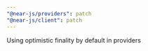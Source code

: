 ```yaml
---
"@near-js/providers": patch
"@near-js/client": patch
---
```


Using optimistic finality by default in providers
